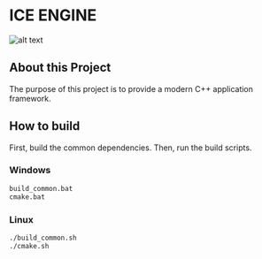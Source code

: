 # ICE ENGINE

![alt text](https://d30y9cdsu7xlg0.cloudfront.net/png/84009-200.png "We are still using this image")

## About this Project

The purpose of this project is to provide a modern C++ application
framework.

## How to build

First, build the common dependencies. Then, run the build scripts.

### Windows

```bat
build_common.bat
cmake.bat
```

### Linux

```bash
./build_common.sh
./cmake.sh
```